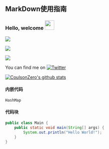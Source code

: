 ## MarkDown使用指南
### Hello, welcome <img src="https://raw.githubusercontent.com/MartinHeinz/MartinHeinz/master/wave.gif" width="30px">
> 
![](https://img.shields.io/badge/<JavaCode>-<LeetCode>-informational?style=flat&logo=<LOGO_NAME>&logoColor=white&color=2bbc8a)

![](https://img.shields.io/badge/<WORD_ON_LEFT>-<WORD_ON_RIGHT>-informational?style=flat&logo=<LOGO_NAME>&logoColor=white&color=2bbc8a)

![](https://img.shields.io/badge/<WORD_ON_LEFT>-<WORD_ON_RIGHT>-informational?style=flat&logo=data:image/svg%2bxml;base64,<BASE64_DATA>)

<!-- Actual text -->
You can find me on [![Twitter][1.2]][1]
<!-- Icons -->
[1.2]: http://i.imgur.com/wWzX9uB.png (twitter icon without padding)
<!-- Links to your social media accounts -->
[1]: https://twitter.com_/Martin_Heinz


[![CoulsonZero's github stats](https://github-readme-stats.vercel.app/api?username=coulsonzero)](https://github.com/anuraghazra/github-readme-stats)

#### 内嵌代码
`HashMap`

#### 代码块
```java
public class Main {
    public static void main(String[] args) {
        System.out.println("Hello World!");
    }
}
```





























